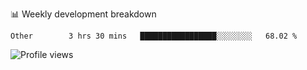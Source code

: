 📊 Weekly development breakdown
<!--START_SECTION:waka-->

```text
Other        3 hrs 30 mins   █████████████████░░░░░░░░   68.02 %
```

<!--END_SECTION:waka-->

<img src="https://gpvc.arturio.dev/iqbalfasri" alt="Profile views"/>
